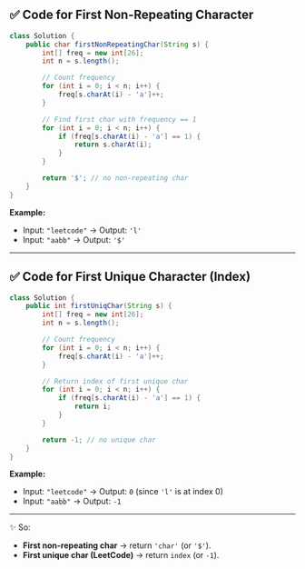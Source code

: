## ✅ Code for First **Non-Repeating Character**

```java
class Solution {
    public char firstNonRepeatingChar(String s) {
        int[] freq = new int[26];
        int n = s.length();

        // Count frequency
        for (int i = 0; i < n; i++) {
            freq[s.charAt(i) - 'a']++;
        }

        // Find first char with frequency == 1
        for (int i = 0; i < n; i++) {
            if (freq[s.charAt(i) - 'a'] == 1) {
                return s.charAt(i);
            }
        }

        return '$'; // no non-repeating char
    }
}
```

**Example:**

* Input: `"leetcode"` → Output: `'l'`
* Input: `"aabb"` → Output: `'$'`

---

## ✅ Code for First **Unique Character (Index)**

```java
class Solution {
    public int firstUniqChar(String s) {
        int[] freq = new int[26];
        int n = s.length();

        // Count frequency
        for (int i = 0; i < n; i++) {
            freq[s.charAt(i) - 'a']++;
        }

        // Return index of first unique char
        for (int i = 0; i < n; i++) {
            if (freq[s.charAt(i) - 'a'] == 1) {
                return i;
            }
        }

        return -1; // no unique char
    }
}
```

**Example:**

* Input: `"leetcode"` → Output: `0` (since `'l'` is at index 0)
* Input: `"aabb"` → Output: `-1`

---

✨ So:

* **First non-repeating char** → return `'char'` (or `'$'`).
* **First unique char (LeetCode)** → return `index` (or `-1`).
